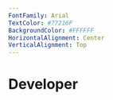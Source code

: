 ```yaml
---
FontFamily: Arial
TextColor: #77216F
BackgroundColor: #FFFFFF
HorizontalAlignment: Center
VerticalAlignment: Top
---
```

# Developer